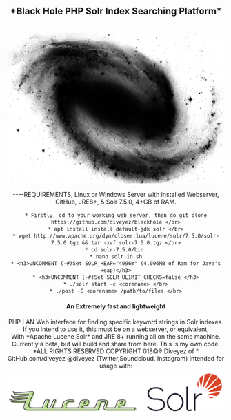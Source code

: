 <html><center><h2>*Black Hole PHP Solr Index Searching Platform*</p></h2></br>
<img src="images/blackhole.png" height="350" width="800"></img></br>

----REQUIREMENTS, Linux or Windows Server with installed Webserver, GitHub, JRE8+, & Solr 7.5.0, 4+GB of RAM.

```
* Firstly, cd to your working web server, then do git clone https://github.com/diveyez/blackhole </br>
* apt install install default-jdk solr </br>
* wget http://www.apache.org/dyn/closer.lua/lucene/solr/7.5.0/solr-7.5.0.tgz && tar -xvf solr-7.5.0.tgz </br>
* cd solr-7.5.0/bin 
* nano solr.in.sh
* <h3>UNCOMMENT (-#)Set SOLR_HEAP="4096m" (4,096MB of Ram for Java's Heap)</h3>
* <h3>UNCOMMENT (-#)Set SOLR_ULIMIT_CHECKS=false </h3>
* ./solr start -c <corename> </br>
* ./post -C <corename> /path/to/files </br>
```

<h4>An Extremely fast and lightweight</h4> PHP LAN Web interface for finding specific keyword strings in Solr indexes.</br>
If you intend to use it, this must be on a webserver, or equivalent,</br>
With *Apache Lucene Solr* and JRE 8+ running all on the same machine.</br>
Currently a beta, but will build and share from here. This is my own code.</br>
*ALL RIGHTS RESERVED COPYRIGHT 018©® Diveyez of <a href="https://r2nhosting.com/"></a>*</br>
GitHub.com/diveyez @diveyez (Twitter,Soundcloud, Instagram)
Intended for usage with:
        <a href="lucene.apache.org/solr"><img src="images/solr.png"></img></a></center>
</html>
